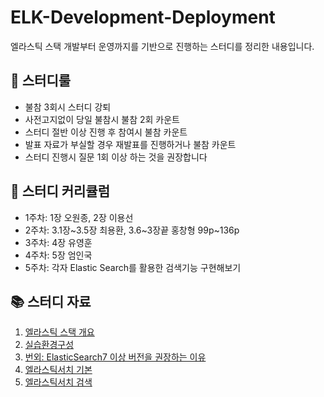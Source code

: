 # ELK-Development-Deployment
엘라스틱 스택 개발부터 운영까지를 기반으로 진행하는 스터디를 정리한 내용입니다.

## 📖 스터디룰 
- 불참 3회시 스터디 강퇴
- 사전고지없이 당일 불참시 불참 2회 카운트
- 스터디 절반 이상 진행 후 참여시 불참 카운트
- 발표 자료가 부실할 경우 재발표를 진행하거나 불참 카운트
- 스터디 진행시 질문 1회 이상 하는 것을 권장합니다


## 📌 스터디 커리큘럼
- 1주차: 1장 오원종, 2장 이용선
- 2주차: 3.1장~3.5장 최용환, 3.6~3장끝 홍창형 99p~136p
- 3주차: 4장 유영훈
- 4주차: 5장 엄인국
- 5주차: 각자 Elastic Search를 활용한 검색기능 구현해보기


## 📚 스터디 자료
1. [엘라스틱 스택 개요](https://wonjongoh.notion.site/1-6806de3d57414e0dbe6331bd24320de0?pvs=4)
2. [실습환경구성](https://codediary21.tistory.com/138)
3. [번외: ElasticSearch7 이상 버전을 권장하는 이유](https://codediary21.tistory.com/139)
4. [엘라스틱서치 기본](https://yanychoi.notion.site/3-1-ES-c8447a72b70a48a0b690637acdafc9f4?pvs=4)
5. [엘라스틱서치 검색](https://simuruk.notion.site/41e14b827f8b4fb8bf1327c1bf7270da?pvs=4)
